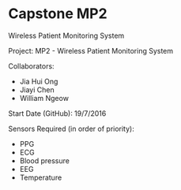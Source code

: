 # Capstone MP2
Wireless Patient Monitoring System

Project: MP2 - Wireless Patient Monitoring System

Collaborators: 
- Jia Hui Ong
- Jiayi Chen
- William Ngeow

Start Date (GitHub): 19/7/2016

Sensors Required (in order of priority): 
- PPG
- ECG
- Blood pressure
- EEG
- Temperature
